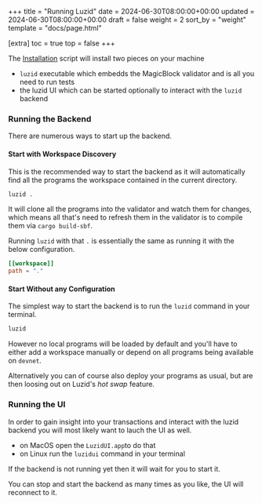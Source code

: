+++
title = "Running Luzid"
date = 2024-06-30T08:00:00+00:00
updated = 2024-06-30T08:00:00+00:00
draft = false
weight = 2
sort_by = "weight"
template = "docs/page.html"

[extra]
toc = true
top = false
+++

The [Installation](../001-installation) script will install two pieces on your machine

- `luzid` executable which embedds the MagicBlock validator and is all you need to run tests
- the luzid UI which can be started optionally to interact with the `luzid` backend

### Running the Backend

There are numerous ways to start up the backend.

#### Start with Workspace Discovery

This is the recommended way to start the backend as it will automatically find all the programs
the workspace contained in the current directory.

```bash
luzid .
```

It will clone all the programs into the validator and watch them for changes, which means all
that's need to refresh them in the validator is to compile them via `cargo build-sbf`.

Running `luzid` with that `.` is essentially the same as running it with the below
configuration.

```toml
[[workspace]]
path = "."
```

#### Start Without any Configuration

The simplest way to start the backend is to run the `luzid` command in your terminal.

```bash
luzid
```

However no local programs will be loaded by default and you'll have to either add a workspace
manually or depend on all programs being available on `devnet`.

Alternatively you can of course also deploy your programs as usual, but are then loosing out on
Luzid's _hot swap_ feature.

### Running the UI

In order to gain insight into your transactions and interact with the luzid backend you
will most likely want to lauch the UI as well.

- on MacOS open the `LuzidUI.app`to do that
- on Linux run the `luzidui` command in your terminal

If the backend is not running yet then it will wait for you to start it.

You can stop and start the backend as many times as you like, the UI will reconnect to it.
